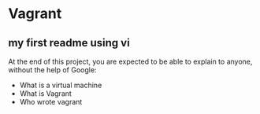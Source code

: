 # Vagrant
## my first readme using vi
At the end of this project, you are expected to be able to explain to anyone, without the help of Google:
* What is a virtual machine
* What is Vagrant
* Who wrote vagrant

